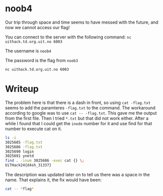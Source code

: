 # noob4

Our trip through space and time seems to have messed with the future, and now we cannot access our flag!

You can connect to the server with the following command: `nc uithack.td.org.uit.no 6003`

The username is `noob4`

The password is the flag from `noob3`

`nc uithack.td.org.uit.no 6003`

# Writeup

The problem here is that there is a dash in front, so using `cat -flag.txt` seems to add the paramteres `-flag.txt` to the command. The workaround according to google was to use `cat -- -flag.txt`. This gave me the output from the first file. Then I tried `*.txt` but that did not work either. After a while I found that I could get the `inode` number for it and use find for that number to execute cat on it.

```bash
ls -i
3025685 -flag.txt
3025686 -flag.txt 
3025690 login
3025691 ynetd
find . -inum 3025686 -exec cat {} \;
UiTHack24{d4sh_31337}
```

The description was updated later on to tell us there was a space in the name. That explains it, the fix would have been:

```bash
cat -- *flag*
```
